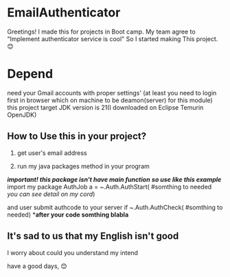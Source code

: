 # EmailAuthenticator

Greetings! I made this for projects in Boot camp.
My team agree to "Implement authenticator service is cool"
So I started making This project. 😊



# Depend

need your Gmail accounts with proper settings'
(at least you need to login first in browser which on machine to be deamon(server) for this module)
this project target JDK version is 21(I downloaded on Eclipse Temurin OpenJDK)

## How to Use this in your project?

1. get user's email address

2. run my java packages method in your program 

***important! this package isn't have main function***
***so use like this example***
import my package
AuthJob a = ~.Auth.AuthStart( #somthing to needed *you can see detail on my cord*)
 
 and user submit authcode to your server
if ~.Auth.AuthCheck( #somthing to needed)
 ***after your code somthing blabla**

## It's sad to us that my English isn't good
I worry about could you understand my intend

have a good days, 😊

